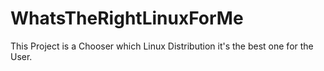 # WhatsTheRightLinuxForMe
This Project is a Chooser which Linux Distribution it's the best one for the User.

